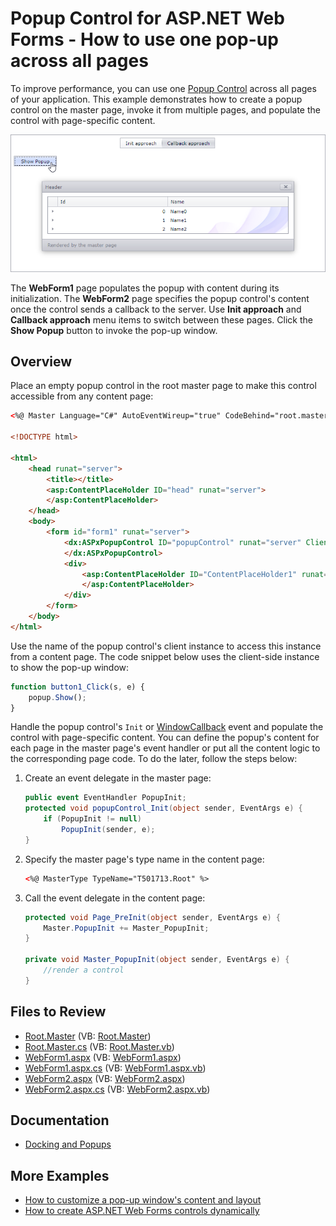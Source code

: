 # Popup Control for ASP.NET Web Forms - How to use one pop-up across all pages

To improve performance, you can use one [Popup Control](https://docs.devexpress.com/AspNet/3582/components/docking-and-popups/popup-control) across all pages of your application. This example demonstrates how to create a popup control on the master page, invoke it from multiple pages, and populate the control with page-specific content.

![Popup Window](popup.png)

The **WebForm1** page populates the popup with content during its initialization. The **WebForm2** page specifies the popup control's content once the control sends a callback to the server. Use **Init approach** and **Callback approach** menu items to switch between these pages. Click the **Show Popup** button to invoke the pop-up window.

## Overview

Place an empty popup control in the root master page to make this control accessible from any content page:

```aspx
<%@ Master Language="C#" AutoEventWireup="true" CodeBehind="root.master.cs" Inherits="T501708_1.root" %>

<!DOCTYPE html>

<html>
    <head runat="server">
        <title></title>
        <asp:ContentPlaceHolder ID="head" runat="server">
        </asp:ContentPlaceHolder>
    </head>
    <body>
        <form id="form1" runat="server">
            <dx:ASPxPopupControl ID="popupControl" runat="server" ClientInstanceName="popup" >
            </dx:ASPxPopupControl>
            <div>
                <asp:ContentPlaceHolder ID="ContentPlaceHolder1" runat="server">
                </asp:ContentPlaceHolder>
            </div>
        </form>
    </body>
</html>
```

Use the name of the popup control's client instance to access this instance from a content page. The code snippet below uses the client-side instance to show the pop-up window:

```js
function button1_Click(s, e) {
    popup.Show();
}
```

Handle the popup control's `Init` or [WindowCallback](https://docs.devexpress.com/AspNet/DevExpress.Web.ASPxPopupControlBase.WindowCallback) event and populate the control with page-specific content. You can define the popup's content for each page in the master page's event handler or put all the content logic to the corresponding page code. To do the later, follow the steps below:

1. Create an event delegate in the master page:

    ```cs
    public event EventHandler PopupInit;  
    protected void popupControl_Init(object sender, EventArgs e) {
        if (PopupInit != null)
            PopupInit(sender, e);
    }
   ```
2. Specify the master page's type name in the content page:
    ```aspx
    <%@ MasterType TypeName="T501713.Root" %>  
    ```

3. Call the event delegate in the content page:

    ```cs
    protected void Page_PreInit(object sender, EventArgs e) {  
        Master.PopupInit += Master_PopupInit;  
    }

    private void Master_PopupInit(object sender, EventArgs e) {  
        //render a control  
    }  
    ```

## Files to Review

* [Root.Master](./CS/T501713/Root.Master) (VB: [Root.Master](./VB/T501713/Root.Master))
* [Root.Master.cs](./CS/T501713/Root.Master.cs) (VB: [Root.Master.vb](./VB/T501713/Root.Master.vb))
* [WebForm1.aspx](./CS/T501713/WebForm1.aspx) (VB: [WebForm1.aspx](./VB/T501713/WebForm1.aspx))
* [WebForm1.aspx.cs](./CS/T501713/WebForm1.aspx.cs) (VB: [WebForm1.aspx.vb](./VB/T501713/WebForm1.aspx.vb))
* [WebForm2.aspx](./CS/T501713/WebForm2.aspx) (VB: [WebForm2.aspx](./VB/T501713/WebForm2.aspx))
* [WebForm2.aspx.cs](./CS/T501713/WebForm2.aspx.cs) (VB: [WebForm2.aspx.vb](./VB/T501713/WebForm2.aspx.vb))

## Documentation

- [Docking and Popups](https://docs.devexpress.com/AspNet/14830/components/docking-and-popups)

## More Examples

- [How to customize a pop-up window's content and layout](https://github.com/DevExpress-Examples/asp-net-web-forms-popup-customize-content-and-layout)
- [How to create ASP.NET Web Forms controls dynamically](https://github.com/DevExpress-Examples/asp-net-web-forms-create-controls-dynamically)
